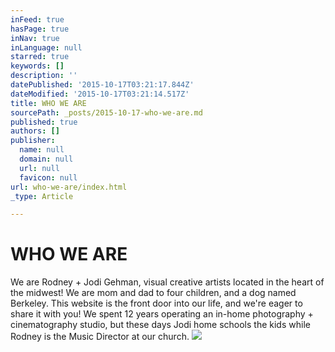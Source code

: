 ```yaml
---
inFeed: true
hasPage: true
inNav: true
inLanguage: null
starred: true
keywords: []
description: ''
datePublished: '2015-10-17T03:21:17.844Z'
dateModified: '2015-10-17T03:21:14.517Z'
title: WHO WE ARE
sourcePath: _posts/2015-10-17-who-we-are.md
published: true
authors: []
publisher:
  name: null
  domain: null
  url: null
  favicon: null
url: who-we-are/index.html
_type: Article

---
```

# WHO WE ARE

We are Rodney + Jodi Gehman, visual creative artists located in the heart of the midwest! We are mom and dad to four children, and a dog named Berkeley. This website is the front door into our life, and we're eager to share it with you! We spent 12 years operating an in-home photography + cinematography studio, but these days Jodi home schools the kids while Rodney is the Music Director at our church.  ![](https://the-grid-user-content.s3-us-west-2.amazonaws.com/fd556238-e3ea-481c-9b35-75c624215084.jpg)